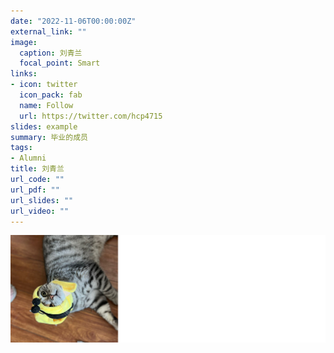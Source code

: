 ```yaml
---
date: "2022-11-06T00:00:00Z"
external_link: ""
image:
  caption: 刘青兰
  focal_point: Smart
links:
- icon: twitter
  icon_pack: fab
  name: Follow
  url: https://twitter.com/hcp4715
slides: example
summary: 毕业的成员
tags:
- Alumni
title: 刘青兰
url_code: ""
url_pdf: ""
url_slides: ""
url_video: ""
---
```

![](images/lql1.png)

